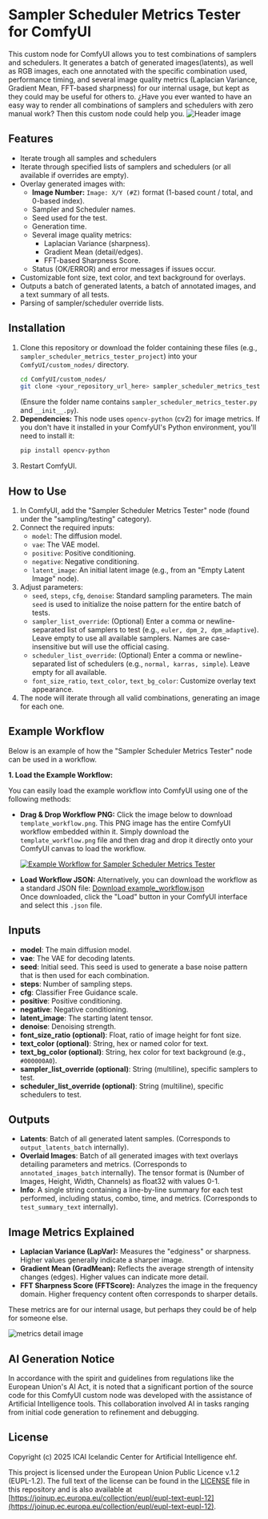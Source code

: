 # Sampler Scheduler Metrics Tester for ComfyUI

This custom node for ComfyUI allows you to test combinations of samplers and schedulers. It generates a batch of generated images(latents), as well as RGB images, each one annotated with the specific combination used, performance timing, and several image quality metrics (Laplacian Variance, Gradient Mean, FFT-based sharpness) for our internal usage, but kept as they could may be useful for others to.
¿Have you ever wanted to have an easy way to render all combinations of samplers and schedulers with zero manual work? Then this custom node could help you. 
![Header image](images/front.png)

## Features

* Iterate trough all samples and schedulers
* Iterate through specified lists of samplers and schedulers (or all available if overrides are empty).
* Overlay generated images with:
    * **Image Number:** `Image: X/Y (#Z)` format (1-based count / total, and 0-based index).
    * Sampler and Scheduler names.
    * Seed used for the test.
    * Generation time.
    * Several image quality metrics:
        * Laplacian Variance (sharpness).
        * Gradient Mean (detail/edges).
        * FFT-based Sharpness Score.
    * Status (OK/ERROR) and error messages if issues occur.
* Customizable font size, text color, and text background for overlays.
* Outputs a batch of generated latents, a batch of annotated images, and a text summary of all tests.
* Parsing of sampler/scheduler override lists.

## Installation

1.  Clone this repository or download the folder containing these files (e.g., `sampler_scheduler_metrics_tester_project`) into your `ComfyUI/custom_nodes/` directory.
    ```bash
    cd ComfyUI/custom_nodes/
    git clone <your_repository_url_here> sampler_scheduler_metrics_tester_project # Or your chosen folder name
    ```
    (Ensure the folder name contains `sampler_scheduler_metrics_tester.py` and `__init__.py`).
2.  **Dependencies:** This node uses `opencv-python` (cv2) for image metrics. If you don't have it installed in your ComfyUI's Python environment, you'll need to install it:
    ```bash
    pip install opencv-python
    ```
3.  Restart ComfyUI.

## How to Use

1.  In ComfyUI, add the "Sampler Scheduler Metrics Tester" node (found under the "sampling/testing" category).
2.  Connect the required inputs:
    * `model`: The diffusion model.
    * `vae`: The VAE model.
    * `positive`: Positive conditioning.
    * `negative`: Negative conditioning.
    * `latent_image`: An initial latent image (e.g., from an "Empty Latent Image" node).
3.  Adjust parameters:
    * `seed`, `steps`, `cfg`, `denoise`: Standard sampling parameters. The main `seed` is used to initialize the noise pattern for the entire batch of tests.
    * `sampler_list_override`: (Optional) Enter a comma or newline-separated list of samplers to test (e.g., `euler, dpm_2, dpm_adaptive`). Leave empty to use all available samplers. Names are case-insensitive but will use the official casing.
    * `scheduler_list_override`: (Optional) Enter a comma or newline-separated list of schedulers (e.g., `normal, karras, simple`). Leave empty for all available.
    * `font_size_ratio`, `text_color`, `text_bg_color`: Customize overlay text appearance.
4.  The node will iterate through all valid combinations, generating an image for each one.

## Example Workflow

Below is an example of how the "Sampler Scheduler Metrics Tester" node can be used in a workflow.

**1. Load the Example Workflow:**

You can easily load the example workflow into ComfyUI using one of the following methods:

* **Drag & Drop Workflow PNG:**
    Click the image below to download `template_workflow.png`. This PNG image has the entire ComfyUI workflow embedded within it. Simply download the `template_workflow.png` file and then drag and drop it directly onto your ComfyUI canvas to load the workflow.

    [![Example Workflow for Sampler Scheduler Metrics Tester](workflows/workflow.png)](workflows/workflow.png)    

* **Load Workflow JSON:**
    Alternatively, you can download the workflow as a standard JSON file:
    [Download example_workflow.json](workflows/workflow.json)   
    Once downloaded, click the "Load" button in your ComfyUI interface and select this `.json` file.

## Inputs

* **model**: The main diffusion model.
* **vae**: The VAE for decoding latents.
* **seed**: Initial seed. This seed is used to generate a base noise pattern that is then used for each combination.
* **steps**: Number of sampling steps.
* **cfg**: Classifier Free Guidance scale.
* **positive**: Positive conditioning.
* **negative**: Negative conditioning.
* **latent_image**: The starting latent tensor.
* **denoise**: Denoising strength.
* **font_size_ratio (optional)**: Float, ratio of image height for font size.
* **text_color (optional)**: String, hex or named color for text.
* **text_bg_color (optional)**: String, hex color for text background (e.g., `#000000A0`).
* **sampler_list_override (optional)**: String (multiline), specific samplers to test.
* **scheduler_list_override (optional)**: String (multiline), specific schedulers to test.

## Outputs

* **Latents**: Batch of all generated latent samples. (Corresponds to `output_latents_batch` internally).
* **Overlaid Images**: Batch of all generated images with text overlays detailing parameters and metrics. (Corresponds to `annotated_images_batch` internally). The tensor format is (Number of Images, Height, Width, Channels) as float32 with values 0-1.
* **Info**: A single string containing a line-by-line summary for each test performed, including status, combo, time, and metrics. (Corresponds to `test_summary_text` internally).

## Image Metrics Explained

* **Laplacian Variance (LapVar):** Measures the "edginess" or sharpness. Higher values generally indicate a sharper image.
* **Gradient Mean (GradMean):** Reflects the average strength of intensity changes (edges). Higher values can indicate more detail.
* **FFT Sharpness Score (FFTScore):** Analyzes the image in the frequency domain. Higher frequency content often corresponds to sharper details.

These metrics are for our internal usage, but perhaps they could be of help for someone else.

![metrics detail image](images/detail1.png)

## AI Generation Notice

In accordance with the spirit and guidelines from regulations like the European Union's AI Act, it is noted that a significant portion of the source code for this ComfyUI custom node was developed with the assistance of Artificial Intelligence tools. This collaboration involved AI in tasks ranging from initial code generation to refinement and debugging.

## License

Copyright (c) 2025 ICAI Icelandic Center for Artificial Intelligence ehf.

This project is licensed under the European Union Public Licence v.1.2 (EUPL-1.2). The full text of the license can be found in the [LICENSE](LICENSE) file in this repository and is also available at [https://joinup.ec.europa.eu/collection/eupl/eupl-text-eupl-12](https://joinup.ec.europa.eu/collection/eupl/eupl-text-eupl-12).

